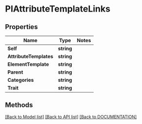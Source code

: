 # PIAttributeTemplateLinks

## Properties
Name | Type | Notes
------------ | ------------- | -------------
**Self** | **string**
**AttributeTemplates** | **string**
**ElementTemplate** | **string**
**Parent** | **string**
**Categories** | **string**
**Trait** | **string**

## Methods
[[Back to Model list]](../../DOCUMENTATION.md#documentation-for-models) [[Back to API list]](../../DOCUMENTATION.md#documentation-for-api-endpoints) [[Back to DOCUMENTATION]](../../DOCUMENTATION.md)
